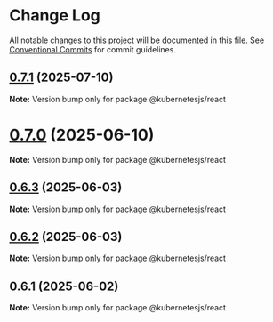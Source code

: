 # Change Log

All notable changes to this project will be documented in this file.
See [Conventional Commits](https://conventionalcommits.org) for commit guidelines.

## [0.7.1](https://github.com/hyperweb-io/kubernetesjs/compare/@kubernetesjs/react@0.7.0...@kubernetesjs/react@0.7.1) (2025-07-10)

**Note:** Version bump only for package @kubernetesjs/react





# [0.7.0](https://github.com/hyperweb-io/kubernetesjs/compare/@kubernetesjs/react@0.6.3...@kubernetesjs/react@0.7.0) (2025-06-10)

**Note:** Version bump only for package @kubernetesjs/react





## [0.6.3](https://github.com/hyperweb-io/kubernetesjs/compare/@kubernetesjs/react@0.6.2...@kubernetesjs/react@0.6.3) (2025-06-03)

**Note:** Version bump only for package @kubernetesjs/react





## [0.6.2](https://github.com/hyperweb-io/kubernetesjs/compare/@kubernetesjs/react@0.6.1...@kubernetesjs/react@0.6.2) (2025-06-03)

**Note:** Version bump only for package @kubernetesjs/react





## 0.6.1 (2025-06-02)

**Note:** Version bump only for package @kubernetesjs/react
